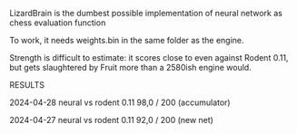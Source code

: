 LizardBrain is the dumbest possible implementation of neural network as chess evaluation function

To work, it needs weights.bin in the same folder as the engine.

Strength is difficult to estimate: it scores close to even against Rodent 0.11, but gets slaughtered by Fruit more than a 2580ish engine would.

RESULTS

2024-04-28
neural vs rodent 0.11  98,0 / 200 (accumulator)

2024-04-27
neural vs rodent 0.11  92,0 / 200 (new net)
